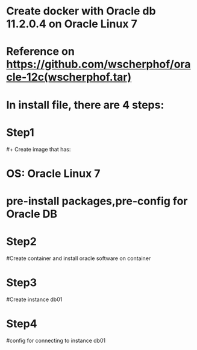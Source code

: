 # Create docker with Oracle db 11.2.0.4 on Oracle Linux 7 
# Reference on https://github.com/wscherphof/oracle-12c(wscherphof.tar)

#  In install file, there are 4 steps:
# Step1
  #+ Create image that has:
  # OS: Oracle Linux 7
  # pre-install packages,pre-config for Oracle DB

# Step2
#Create container and install oracle software on container

# Step3
#Create instance db01

# Step4
#config for connecting to instance db01
